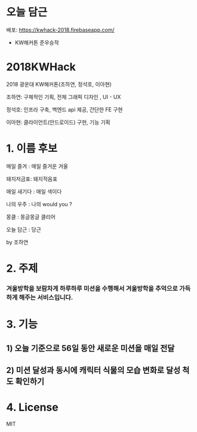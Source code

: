 # 오늘 담근

배포: https://kwhack-2018.firebaseapp.com/

- KW해커톤 준우승작



# 2018KWHack

2018 광운대 KW해커톤(조하연, 정석호, 이아현)

조하연: 구체적인 기획, 전체 그래픽 디자인 , UI - UX

정석호: 인프라 구축, 백엔드 api 제공, 간단한 FE 구현

이아현: 클라이언트(안드로이드) 구현, 기능 기획


# 1. 이름 후보

매일 즐겨 : 매일 즐거운 겨울

돼지저금표: 돼지적음표

매일 새기다 : 매일 색이다

나의 우주 : 나의 would you ?

몽클 : 몽글몽글 클리어

오늘 담근 : 당근

by 조하연

# 2. 주제

### 겨울방학을 보람차게 하루하루 미션을 수행해서 겨울방학을 추억으로 가득하게 해주는 서비스입니다.

# 3. 기능

## 1) 오늘 기준으로 56일 동안 새로운 미션을 매일 전달

## 2) 미션 달성과 동시에 캐릭터 식물의 모습 변화로 달성 척도 확인하기

# 4. License

MIT
